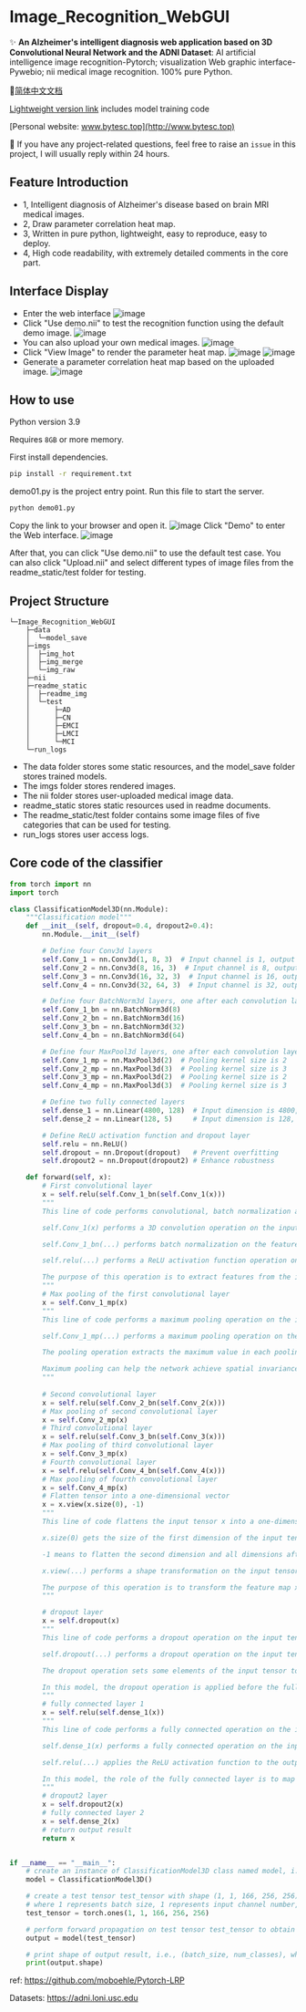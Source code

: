 # Image_Recognition_WebGUI

✨ **An Alzheimer's intelligent diagnosis web application based on 3D Convolutional Neural Network and the ADNI Dataset**: AI artificial intelligence image recognition-Pytorch; visualization Web graphic interface-Pywebio; nii medical image recognition. 100% pure Python.

🚩[简体中文文档](./README.md)

[Lightweight version link](https://github.com/bytesc/Image-Recognition-system) includes model training code

[Personal website: www.bytesc.top](http://www.bytesc.top) 

🔔 If you have any project-related questions, feel free to raise an `issue` in this project, I will usually reply within 24 hours.

## Feature Introduction

- 1, Intelligent diagnosis of Alzheimer's disease based on brain MRI medical images.
- 2, Draw parameter correlation heat map.
- 3, Written in pure python, lightweight, easy to reproduce, easy to deploy.
- 4, High code readability, with extremely detailed comments in the core part.

## Interface Display

- Enter the web interface
  ![image](./readme_static/readme_img/4.png)
- Click "Use demo.nii" to test the recognition function using the default demo image.
  ![image](./readme_static/readme_img/3.png)
- You can also upload your own medical images.
  ![image](./readme_static/readme_img/9.png)
- Click "View Image" to render the parameter heat map.
  ![image](./readme_static/readme_img/5.png)
  ![image](./readme_static/readme_img/6.png)
- Generate a parameter correlation heat map based on the uploaded image.
  ![image](./readme_static/readme_img/7.png)

## How to use

Python version 3.9

Requires `8GB` or more memory.

First install dependencies.

```bash
pip install -r requirement.txt
```

demo01.py is the project entry point. Run this file to start the server.

```bash
python demo01.py
```

Copy the link to your browser and open it.
![image](./readme_static/readme_img/10.png)
Click "Demo" to enter the Web interface.
![image](./readme_static/readme_img/11.png)

After that, you can click "Use demo.nii" to use the default test case. You can also click "Upload.nii" and select different types of image files from the readme_static/test folder for testing.

## Project Structure

```
└─Image_Recognition_WebGUI
    ├─data
    │  └─model_save
    ├─imgs
    │  ├─img_hot
    │  ├─img_merge
    │  └─img_raw
    ├─nii
    ├─readme_static
    │  ├─readme_img
    │  └─test
    │      ├─AD
    │      ├─CN
    │      ├─EMCI
    │      ├─LMCI
    │      └─MCI
    └─run_logs
```

- The data folder stores some static resources, and the model_save folder stores trained models.
- The imgs folder stores rendered images.
- The nii folder stores user-uploaded medical image data.
- readme_static stores static resources used in readme documents.
- The readme_static/test folder contains some image files of five categories that can be used for testing.
- run_logs stores user access logs.


## Core code of the classifier

```python
from torch import nn
import torch

class ClassificationModel3D(nn.Module):
    """Classification model"""
    def __init__(self, dropout=0.4, dropout2=0.4):
        nn.Module.__init__(self)

        # Define four Conv3d layers
        self.Conv_1 = nn.Conv3d(1, 8, 3)  # Input channel is 1, output channel is 8, kernel size is 3x3x3
        self.Conv_2 = nn.Conv3d(8, 16, 3)  # Input channel is 8, output channel is 16, kernel size is 3x3x3
        self.Conv_3 = nn.Conv3d(16, 32, 3)  # Input channel is 16, output channel is 32, kernel size is 3x3x3
        self.Conv_4 = nn.Conv3d(32, 64, 3)  # Input channel is 32, output channel is 64, kernel size is 3x3x3

        # Define four BatchNorm3d layers, one after each convolution layer
        self.Conv_1_bn = nn.BatchNorm3d(8)
        self.Conv_2_bn = nn.BatchNorm3d(16)
        self.Conv_3_bn = nn.BatchNorm3d(32)
        self.Conv_4_bn = nn.BatchNorm3d(64)

        # Define four MaxPool3d layers, one after each convolution layer
        self.Conv_1_mp = nn.MaxPool3d(2)  # Pooling kernel size is 2
        self.Conv_2_mp = nn.MaxPool3d(3)  # Pooling kernel size is 3
        self.Conv_3_mp = nn.MaxPool3d(2)  # Pooling kernel size is 2
        self.Conv_4_mp = nn.MaxPool3d(3)  # Pooling kernel size is 3

        # Define two fully connected layers
        self.dense_1 = nn.Linear(4800, 128)  # Input dimension is 4800, output dimension is 128
        self.dense_2 = nn.Linear(128, 5)     # Input dimension is 128, output dimension is 5. Since this is a five-class problem, the final output dimension must be 5

        # Define ReLU activation function and dropout layer
        self.relu = nn.ReLU()
        self.dropout = nn.Dropout(dropout)   # Prevent overfitting
        self.dropout2 = nn.Dropout(dropout2) # Enhance robustness

    def forward(self, x):
        # First convolutional layer
        x = self.relu(self.Conv_1_bn(self.Conv_1(x)))
        """
        This line of code performs convolutional, batch normalization and ReLU activation operations on the input x.

        self.Conv_1(x) performs a 3D convolution operation on the input x and outputs a feature map.

        self.Conv_1_bn(...) performs batch normalization on the feature map output by the convolution operation to obtain a normalized feature map.

        self.relu(...) performs a ReLU activation function operation on the normalized feature map to obtain an activated feature map.

        The purpose of this operation is to extract features from the input x and nonlinearize them so that the network can better learn these features. The batch normalization technique used here can accelerate the training process of the model and improve its generalization ability. The final output result is a feature map x processed by convolutional, batch normalization and ReLU activation functions.
        """
        # Max pooling of the first convolutional layer
        x = self.Conv_1_mp(x)
        """
        This line of code performs a maximum pooling operation on the input x to reduce the size of the feature map by half.

        self.Conv_1_mp(...) performs a maximum pooling operation on the input x with a pooling kernel size of 2.

        The pooling operation extracts the maximum value in each pooling window in the feature map as the value at the corresponding position in the output feature map, thereby reducing the size of the feature map by half.

        Maximum pooling can help the network achieve spatial invariance so that it can recognize the same features when there are slight changes in the input. In this model, after maximum pooling, the feature map x will be passed to the next convolutional layer for feature extraction and nonlinear processing.
        """
        
        # Second convolutional layer
        x = self.relu(self.Conv_2_bn(self.Conv_2(x)))
        # Max pooling of second convolutional layer
        x = self.Conv_2_mp(x)
        # Third convolutional layer
        x = self.relu(self.Conv_3_bn(self.Conv_3(x)))
        # Max pooling of third convolutional layer
        x = self.Conv_3_mp(x)
        # Fourth convolutional layer
        x = self.relu(self.Conv_4_bn(self.Conv_4(x)))
        # Max pooling of fourth convolutional layer
        x = self.Conv_4_mp(x)
        # Flatten tensor into a one-dimensional vector
        x = x.view(x.size(0), -1)
        """
        This line of code flattens the input tensor x into a one-dimensional vector.

        x.size(0) gets the size of the first dimension of the input tensor x, which is the batch size of the tensor.

        -1 means to flatten the second dimension and all dimensions after it into one dimension.

        x.view(...) performs a shape transformation on the input tensor x, flattening it into a one-dimensional vector.

        The purpose of this operation is to transform the feature map x processed by convolution and pooling into a one-dimensional vector so that it can be passed to the fully connected layer for classification or regression tasks. The size of the flattened vector is (batch_size, num_features), where batch_size is the batch size of the input tensor and num_features is the number of elements in the flattened vector, which is also the number of features after convolution and pooling processing.
        """

        # dropout layer
        x = self.dropout(x)
        """
        This line of code performs a dropout operation on the input tensor x, i.e., sets some elements of the input tensor to zero with a certain probability.

        self.dropout(...) performs a dropout operation on the input tensor x, with a dropout probability of dropout.

        The dropout operation sets some elements of the input tensor to zero with a certain probability, achieving the purpose of random deactivation. This can reduce overfitting and enhance the generalization ability of the model.

        In this model, the dropout operation is applied before the fully connected layer, which can help the model better learn the features of the data and prevent overfitting. The resulting x tensor is the result after the dropout operation and will be passed to the next fully connected layer for processing.
        """
        # fully connected layer 1
        x = self.relu(self.dense_1(x))
        """
        This line of code performs a fully connected operation on the input tensor x and applies the ReLU activation function.

        self.dense_1(x) performs a fully connected operation on the input tensor x, mapping it to a feature space of size 128.

        self.relu(...) applies the ReLU activation function to the output of the fully connected layer to obtain an activated feature vector.

        In this model, the role of the fully connected layer is to map the feature vector processed by convolution, pooling, and dropout to a new feature space for classification or regression tasks. The role of the ReLU activation function is to nonlinearize the feature vector so that the network can better learn the nonlinear correlation in the data. The resulting x tensor is the result after processing by the fully connected layer and ReLU activation function and will be passed to the next dropout layer for processing.
        """
        # dropout2 layer
        x = self.dropout2(x)
        # fully connected layer 2
        x = self.dense_2(x)
        # return output result
        return x


if __name__ == "__main__":
    # create an instance of ClassificationModel3D class named model, i.e., create a 3D image classification model
    model = ClassificationModel3D()

    # create a test tensor test_tensor with shape (1, 1, 166, 256, 256),
    # where 1 represents batch size, 1 represents input channel number, 166, 256 and 256 represent depth, height and width of input data respectively
    test_tensor = torch.ones(1, 1, 166, 256, 256)

    # perform forward propagation on test tensor test_tensor to obtain output result output from model
    output = model(test_tensor)

    # print shape of output result, i.e., (batch_size, num_classes), where batch_size is batch size of test tensor and num_classes is number of classes in classification task
    print(output.shape)

```

ref: https://github.com/moboehle/Pytorch-LRP

Datasets: https://adni.loni.usc.edu


